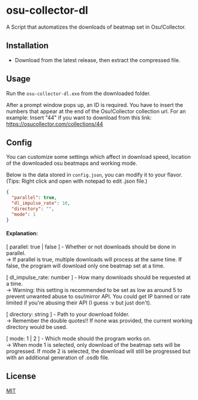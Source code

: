 # osu-collector-dl

A Script that automatizes the downloads of beatmap set in Osu!Collector.

## Installation

- Download from the latest release, then extract the compressed file.

## Usage

Run the `osu-collector-dl.exe` from the downloaded folder.

After a prompt window pops up, an ID is required. You have to insert the numbers that appear at the end of the Osu!Collector collection url.
For an example: Insert "44" if you want to download from this link: https://osucollector.com/collections/44

## Config

You can customize some settings which affect in download speed, location of the downloaded osu beatmaps and working mode.

Below is the data stored in `config.json`, you can modify it to your flavor. \
(Tips: Right click and open with notepad to edit .json file.)

```json
{
  "parallel": true,
  "dl_impulse_rate": 10,
  "directory": "",
  "mode": 1
}
```

#### Explanation:

[ parallel: true | false ] - Whether or not downloads should be done in parallel. \
-> If parallel is true, multiple downloads will process at the same time. If false, the program will download only one beatmap set at a time.

[ dl_impulse_rate: number ] - How many downloads should be requested at a time. \
-> Warning: this setting is recommended to be set as low as around 5 to prevent unwanted abuse to osu!mirror API. You could get IP banned or rate limited if you're abusing their API (I guess :v but just don't).

[ directory: string ] - Path to your download folder. \
-> Remember the double quotes!! If none was provided, the current working directory would be used.

[ mode: 1 | 2 ] - Which mode should the program works on. \
-> When mode 1 is selected, only download of the beatmap sets will be progressed. If mode 2 is selected, the download will still be progressed but with an additional generation of .osdb file.

## License

[MIT](https://choosealicense.com/licenses/mit/)
